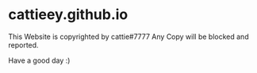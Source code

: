 # cattieey.github.io

This Website is copyrighted by cattie#7777
Any Copy will be blocked and reported.


Have a good day :)
